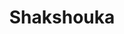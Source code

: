 ---
layout: recette
categories: [recettes]
hidden: true
lang: fr
title: Shakshouka
type: sel
pour: pour 6 personnes
ingredients: 
  - nom: tomates
    qte: 10
  - nom: oignon
    qte: 1
  - nom: poivron vert 
    qte: 1
  - nom: ail
    qte: 4
    unite: gousses
  - nom: pois chiches
    qte: 1
    unite: boîte
  - nom: oeufs
    qte: 6
  - nom: persil
    qte: à souhait
  - nom: cumin
    qte: 1
    unite: cuillère à café
  - nom: paprika doux
    qte: 3
    unite: cuillères à café
preconditions:
  - Dans un verre, ajouter les épices, du sel et du poivre
etapes:
  - label: "Préparation"
    details:
      - Faire revenir l’oignon dans de l’huile d’olive
      - Ajouter les poivrons et les faire ramollir à feu doux
      - Ajouter l’ail et les épices
      - Mélanger et cuire à feu doux 2 minutes
      - Ajouter les tomates et les pois chiches
      - Quand les tomates sont cuites, ajouter le persil
      - Ajouter les oeufs directement dans la poele un par un (faire des trous juste avant)
      - Servir quand les blancs sont cuits mais pas les jaunes
---